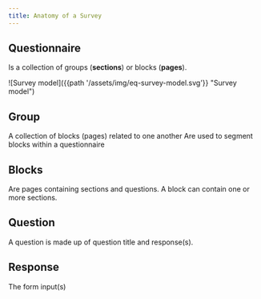 ```yaml
---
title: Anatomy of a Survey
---
```

## Questionnaire
Is a collection of groups (__sections__) or blocks (__pages__).

![Survey model]({{path '/assets/img/eq-survey-model.svg'}} "Survey model")

## Group
A collection of blocks (pages) related to one another
Are used to segment  blocks within a questionnaire

## Blocks
Are pages containing sections and questions.
A block can contain one or more sections.

## Question
A question is made up of question title and response(s).

## Response
The form input(s)
